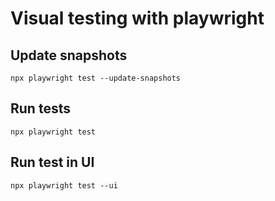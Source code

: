 # Visual testing with playwright

## Update snapshots
```shell
npx playwright test --update-snapshots
```

## Run tests
```shell
npx playwright test
```

## Run test in UI
```shell
npx playwright test --ui
```